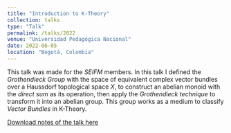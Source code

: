 ```yaml
---
title: "Introduction to K-Theory"
collection: talks
type: "Talk"
permalink: /talks/2022
venue: "Universidad Pedagógica Nacional"
date: 2022-06-05
location: "Bogotá, Colombia"
---
```


This talk was made for the <i>SEIFM</i> members. In this talk I defined the <i>Grothendieck Group</i> with the space of equivalent complex vector bundles over a Haussdorf topological space <i>X</i>, to construct an abelian monoid with the <i>direct sum</i> as its operation, then apply the <i>Grothendieck technique</i> to transform it into an abelian group. This group works as a medium to classify <i>Vector Bundles</i> in K-Theory.

[Download notes of the talk here](/files/K-Theory.pdf)